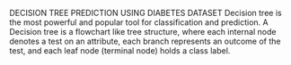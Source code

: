 DECISION TREE PREDICTION USING DIABETES DATASET
Decision tree is the most powerful and popular tool for classification and prediction.
A Decision tree is a flowchart like tree structure, where each internal node denotes a test on an attribute, 
each branch represents an outcome of the test, and each leaf node (terminal node) holds a class label. 
